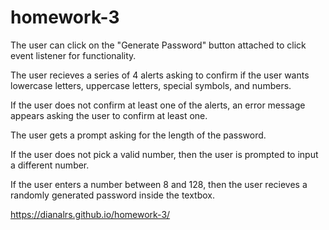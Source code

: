 # homework-3

The user can click on the "Generate Password" button attached to click event listener for functionality.  

The user recieves a series of 4 alerts asking to confirm if the user wants lowercase letters, uppercase letters, special symbols, and numbers. 

If the user does not confirm at least one of the alerts, an error message appears asking the user to confirm at least one. 

The user gets a prompt asking for the length of the password. 


If the user does not pick a valid number, then the user is prompted to input a different number. 

If the user enters a number between 8 and 128, then the user recieves a randomly generated password inside the textbox. 


https://dianalrs.github.io/homework-3/